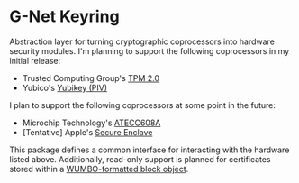 # G-Net Keyring

Abstraction layer for turning cryptographic coprocessors into hardware security modules. I'm planning to support the following coprocessors in my initial release:

 - Trusted Computing Group's [TPM 2.0](https://trustedcomputinggroup.org/resource/tpm-library-specification/)
 - Yubico's [Yubikey (PIV)](https://developers.yubico.com/PIV/)

I plan to support the following coprocessors at some point in the future:

 - Microchip Technology's [ATECC608A](https://www.microchip.com/en-us/product/ATECC608A)
 - [Tentative] Apple's [Secure Enclave](https://support.apple.com/guide/security/secure-enclave-sec59b0b31ff/web)

This package defines a common interface for interacting with the hardware listed above. Additionally, read-only support is planned for certificates stored within a [WUMBO-formatted block object](https://github.com/gnzlabs/wumbo).
